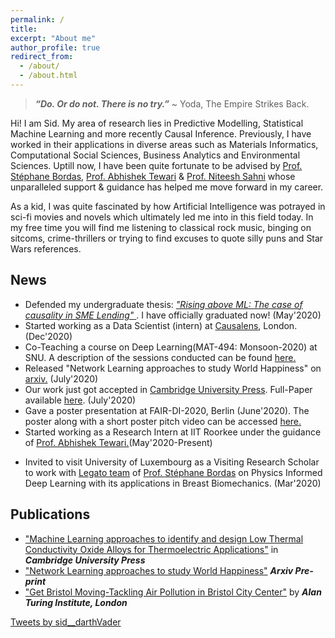 ```yaml
---
permalink: /
title: 
excerpt: "About me"
author_profile: true
redirect_from: 
  - /about/
  - /about.html
---
```

<!-- Global site tag (gtag.js) - Google Analytics -->
<script async src="https://www.googletagmanager.com/gtag/js?id=UA-174994648-1"></script>
<script>
  window.dataLayer = window.dataLayer || [];
  function gtag(){dataLayer.push(arguments);}
  gtag('js', new Date());

  gtag('config', 'UA-174994648-1');
</script>

> **_“Do. Or do not. There is no try.”_** ~ Yoda, The Empire Strikes Back.

Hi! I am Sid. My area of research lies in Predictive Modelling, Statistical Machine Learning and more recently Causal Inference. 
Previously, I have worked in their applications in diverse areas such as Materials Informatics, Computational Social Sciences, Business Analytics and Environmental Sciences.
Uptill now, I have been quite fortunate to be advised by <a href="https://wwwfr.uni.lu/recherche/fstm/doe/members/stephane_bordas">Prof. Stéphane Bordas</a>, <a href="https://www.iitr.ac.in/~MT/Abhishek_Tewari"> Prof. Abhishek Tewari</a> & <a href="https://math.snu.edu.in/people/faculty/niteesh-sahni">Prof. Niteesh Sahni</a> whose unparalleled support & guidance has helped me move forward in my career.

As a kid, I was quite fascinated by how Artificial Intelligence was potrayed in sci-fi movies and novels which ultimately led me into in this field today.
In my free time you will find me listening to classical rock music, binging on sitcoms, crime-thrillers or trying to find excuses to quote silly puns and Star Wars references.


## News
  - Defended my undergraduate thesis: <a href="https://drive.google.com/file/d/1AgArzy2LmCC66okChN-i4su_43dYgiDj/view?usp=sharing">_"Rising above ML: The case of causality in SME Lending"_ </a>. I have officially graduated now! (May'2020)
  - Started working as a Data Scientist (intern) at <a href="http://causalens.com/"> Causalens</a>, London. (Dec'2020)
  - Co-Teaching a course on Deep Learning(MAT-494: Monsoon-2020) at SNU. A description of the sessions conducted can be found <a href="https://github.com/Sid-darthvader/MAT-494-Deep-Learning-SNU"> here.</a>
  - Released "Network Learning approaches to study World Happiness" on <a href="http://arxiv.org/abs/2007.09181"> arxiv.</a> (July'2020)
  - Our work just got accepted in <a href="https://www.cambridge.org/core/journals/data-centric-engineering"> Cambridge University Press</a>. Full-Paper available <a href="https://www.cambridge.org/core/journals/data-centric-engineering/article/machine-learning-approaches-to-identify-and-design-low-thermal-conductivity-oxides-for-thermoelectric-applications/7086514CABE816961AA8413206FD6977"> here</a>. (July'2020)
  - Gave a poster presentation at FAIR-DI-2020, Berlin (June'2020). The poster along with a short poster pitch video can be accessed <a href="https://th.fhi-berlin.mpg.de/meetings/fairdi2020/index.php?n=Meeting.PosterDetails&poster_id=8">here.</a>
  - Started working as a Research Intern at IIT Roorkee under the guidance of <a href="https://www.iitr.ac.in/~MT/Abhishek_Tewari">Prof. Abhishek Tewari.</a>(May'2020-Present)
  <!-- Write your comments here -->
  <!-- <dd>Working with <a href="https://www.iitr.ac.in/~MT/Abhishek_Tewari">Prof. Abhishek Tewari</a>, MMED, IIT Roorkee on Machine Learning based discovery of novel Thermoeletric Materials.</dd> -->
  - Invited to visit University of Luxembourg as a Visiting Research Scholar to work with <a href="https://legato-team.eu/ "> Legato team</a> of <a href="https://wwwfr.uni.lu/recherche/fstm/doe/members/stephane_bordas">Prof. Stéphane Bordas</a> on Physics Informed Deep Learning with its applications in Breast Biomechanics. (Mar'2020)

## Publications
<ul>
  <li><a href="https://www.cambridge.org/core/journals/data-centric-engineering/article/machine-learning-approaches-to-identify-and-design-low-thermal-conductivity-oxides-for-thermoelectric-applications/7086514CABE816961AA8413206FD6977">"Machine Learning approaches to identify and design Low Thermal Conductivity Oxide Alloys for Thermoelectric Applications"</a> in <strong><i>Cambridge University Press</i></strong> </li>
  <li><a href="http://arxiv.org/abs/2007.09181">"Network Learning approaches to study World Happiness"</a> <strong><i> Arxiv Pre-print</i></strong></li>
  <li><a href="https://www.turing.ac.uk/research/publications/data-study-group-network-final-report-bristol-city-council">"Get Bristol Moving-Tackling Air Pollution in Bristol City Center"</a> by <strong><i>Alan Turing Institute, London</i></strong></li>
</ul>
  <a class="twitter-timeline" width="380" height="400" href="https://twitter.com/sid__darthVader?ref_src=twsrc%5Etfw">Tweets by sid__darthVader</a> <script async src="https://platform.twitter.com/widgets.js" charset="utf-8"></script> 
  
              
              
<script type="text/javascript" src="https://www.counters-free.net/count/64ng"></script><br>

